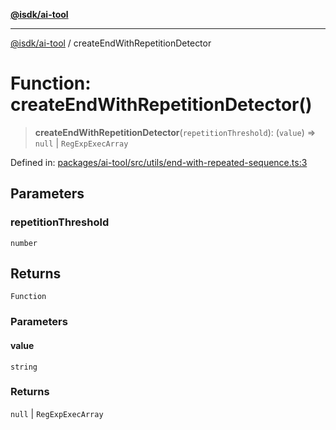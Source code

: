 [**@isdk/ai-tool**](../README.md)

***

[@isdk/ai-tool](../globals.md) / createEndWithRepetitionDetector

# Function: createEndWithRepetitionDetector()

> **createEndWithRepetitionDetector**(`repetitionThreshold`): (`value`) => `null` \| `RegExpExecArray`

Defined in: [packages/ai-tool/src/utils/end-with-repeated-sequence.ts:3](https://github.com/isdk/ai-tool.js/blob/b0ee9498dddfa5222989cf00502bb34c601df743/src/utils/end-with-repeated-sequence.ts#L3)

## Parameters

### repetitionThreshold

`number`

## Returns

`Function`

### Parameters

#### value

`string`

### Returns

`null` \| `RegExpExecArray`
